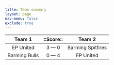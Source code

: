 ```yaml
---
title: Team summary
layout: page
nav-menu: false
exclude: true
---
```




|    Team 1     |  ::Score::  |      Team 2       |
|:-------------:|:-----------:|:-----------------:|
|   EP United   | 3 &mdash; 0 | Barming Spitfires |
| Barming Bulls | 0 &mdash; 4 |     EP United     |

 <br /><br /><br />